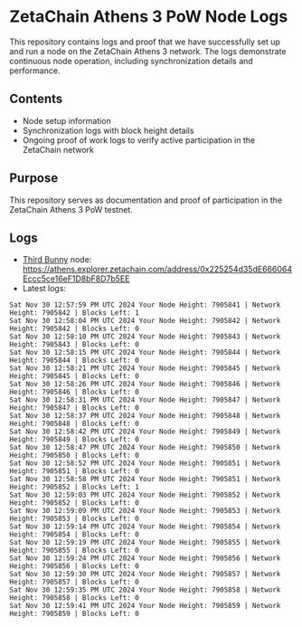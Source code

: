 # ZetaChain Athens 3 PoW Node Logs
This repository contains logs and proof that we have successfully set up and run a node on the ZetaChain Athens 3 network. The logs demonstrate continuous node operation, including synchronization details and performance.

## Contents
- Node setup information
- Synchronization logs with block height details
- Ongoing proof of work logs to verify active participation in the ZetaChain network

## Purpose
This repository serves as documentation and proof of participation in the ZetaChain Athens 3 PoW testnet.

## Logs

- [Third Bunny](https://thirdbunny.xyz/) node: https://athens.explorer.zetachain.com/address/0x225254d35dE666064Eccc5ce16eF1D8bF8D7b5EE
- Latest logs:
```
Sat Nov 30 12:57:59 PM UTC 2024 Your Node Height: 7905841 | Network Height: 7905842 | Blocks Left: 1
Sat Nov 30 12:58:04 PM UTC 2024 Your Node Height: 7905842 | Network Height: 7905842 | Blocks Left: 0
Sat Nov 30 12:58:10 PM UTC 2024 Your Node Height: 7905843 | Network Height: 7905843 | Blocks Left: 0
Sat Nov 30 12:58:15 PM UTC 2024 Your Node Height: 7905844 | Network Height: 7905844 | Blocks Left: 0
Sat Nov 30 12:58:21 PM UTC 2024 Your Node Height: 7905845 | Network Height: 7905845 | Blocks Left: 0
Sat Nov 30 12:58:26 PM UTC 2024 Your Node Height: 7905846 | Network Height: 7905846 | Blocks Left: 0
Sat Nov 30 12:58:31 PM UTC 2024 Your Node Height: 7905847 | Network Height: 7905847 | Blocks Left: 0
Sat Nov 30 12:58:37 PM UTC 2024 Your Node Height: 7905848 | Network Height: 7905848 | Blocks Left: 0
Sat Nov 30 12:58:42 PM UTC 2024 Your Node Height: 7905849 | Network Height: 7905849 | Blocks Left: 0
Sat Nov 30 12:58:47 PM UTC 2024 Your Node Height: 7905850 | Network Height: 7905850 | Blocks Left: 0
Sat Nov 30 12:58:52 PM UTC 2024 Your Node Height: 7905851 | Network Height: 7905851 | Blocks Left: 0
Sat Nov 30 12:58:58 PM UTC 2024 Your Node Height: 7905851 | Network Height: 7905852 | Blocks Left: 1
Sat Nov 30 12:59:03 PM UTC 2024 Your Node Height: 7905852 | Network Height: 7905852 | Blocks Left: 0
Sat Nov 30 12:59:09 PM UTC 2024 Your Node Height: 7905853 | Network Height: 7905853 | Blocks Left: 0
Sat Nov 30 12:59:14 PM UTC 2024 Your Node Height: 7905854 | Network Height: 7905854 | Blocks Left: 0
Sat Nov 30 12:59:19 PM UTC 2024 Your Node Height: 7905855 | Network Height: 7905855 | Blocks Left: 0
Sat Nov 30 12:59:24 PM UTC 2024 Your Node Height: 7905856 | Network Height: 7905856 | Blocks Left: 0
Sat Nov 30 12:59:30 PM UTC 2024 Your Node Height: 7905857 | Network Height: 7905857 | Blocks Left: 0
Sat Nov 30 12:59:35 PM UTC 2024 Your Node Height: 7905858 | Network Height: 7905858 | Blocks Left: 0
Sat Nov 30 12:59:41 PM UTC 2024 Your Node Height: 7905859 | Network Height: 7905859 | Blocks Left: 0
```

